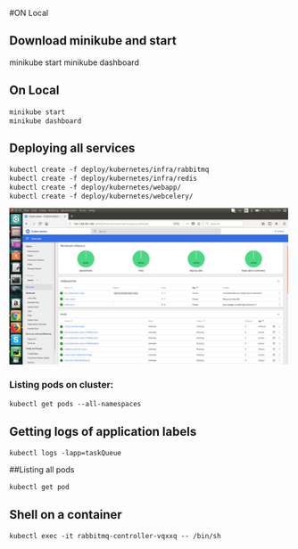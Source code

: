 #ON Local

## Download minikube and start 

minikube start
minikube dashboard

On Local
-------------------

``` 
minikube start
minikube dashboard
```

Deploying all services
--------------------------

```
kubectl create -f deploy/kubernetes/infra/rabbitmq
kubectl create -f deploy/kubernetes/infra/redis
kubectl create -f deploy/kubernetes/webapp/
kubectl create -f deploy/kubernetes/webcelery/

```

<img
  src="./kubernetes.png"
  alt="Flask-Scarf"
  width="500"
/>


### Listing pods on cluster:
```
kubectl get pods --all-namespaces
```

## Getting logs of application labels
```
kubectl logs -lapp=taskQueue

```

##Listing all pods
```
kubectl get pod 
```

## Shell on a container
```
kubectl exec -it rabbitmq-controller-vqxxq -- /bin/sh
```